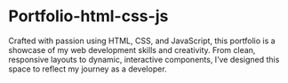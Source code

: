 # Portfolio-html-css-js
Crafted with passion using HTML, CSS, and JavaScript, this portfolio is a showcase of my web development skills and creativity. From clean, responsive layouts to dynamic, interactive components, I’ve designed this space to reflect my journey as a developer.
